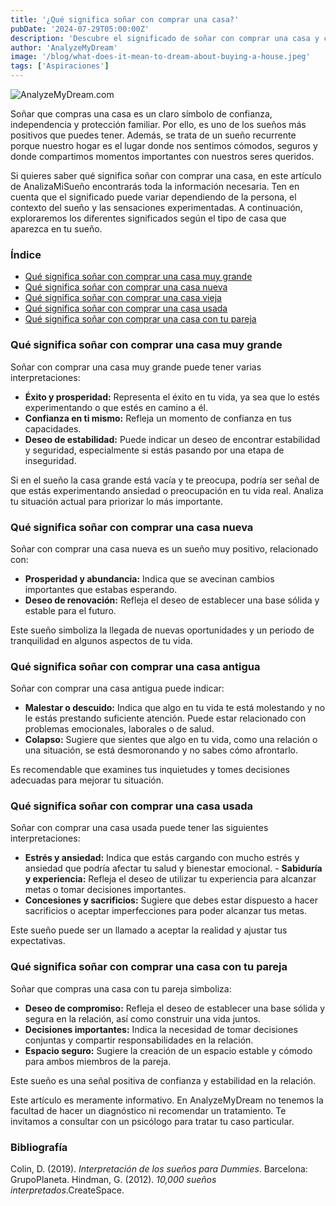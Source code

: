 ```yaml
---
title: '¿Qué significa soñar con comprar una casa?'
pubDate: '2024-07-29T05:00:00Z'
description: 'Descubre el significado de soñar con comprar una casa y cómo este sueño puede reflejar aspectos de confianza, independencia y protección familiar, según el tipo de casa y el contexto del sueño.'
author: 'AnalyzeMyDream'
image: '/blog/what-does-it-mean-to-dream-about-buying-a-house.jpeg'
tags: ['Aspiraciones']
---
```


![AnalyzeMyDream.com](/blog/what-does-it-mean-to-dream-about-buying-a-house.jpeg)

Soñar que compras una casa es un claro símbolo de confianza, independencia y protección familiar. Por ello, es uno de los sueños más positivos que puedes tener. Además, se trata de un sueño recurrente porque nuestro hogar es el lugar donde nos sentimos cómodos, seguros y donde compartimos momentos importantes con nuestros seres queridos.

Si quieres saber qué significa soñar con comprar una casa, en este artículo de AnalizaMiSueño encontrarás toda la información necesaria. Ten en cuenta que el significado puede variar dependiendo de la persona, el contexto del sueño y las sensaciones experimentadas. A continuación, exploraremos los diferentes significados según el tipo de casa que aparezca en tu sueño.

### Índice

- [Qué significa soñar con comprar una casa muy grande](#que-significa-soñar-con-comprar-una-casa-muy-grande)
- [Qué significa soñar con comprar una casa nueva](#que-significa-soñar-con-comprar-una-casa-nueva)
- [Qué significa soñar con comprar una casa vieja](#que-significa-soñar-con-comprar-una-casa-vieja)
- [Qué significa soñar con comprar una casa usada](#que-significa-soñar-con-comprar-una-casa-usada)
- [Qué significa soñar con comprar una casa con tu pareja](#que-significa-soñar-con-comprar-una-casa-con-tu-pareja)

### Qué significa soñar con comprar una casa muy grande

Soñar con comprar una casa muy grande puede tener varias interpretaciones:

- **Éxito y prosperidad:** Representa el éxito en tu vida, ya sea que lo estés experimentando o que estés en camino a él.
- **Confianza en ti mismo:** Refleja un momento de confianza en tus capacidades.
- **Deseo de estabilidad:** Puede indicar un deseo de encontrar estabilidad y seguridad, especialmente si estás pasando por una etapa de inseguridad.

Si en el sueño la casa grande está vacía y te preocupa, podría ser señal de que estás experimentando ansiedad o preocupación en tu vida real. Analiza tu situación actual para priorizar lo más importante.

### Qué significa soñar con comprar una casa nueva

Soñar con comprar una casa nueva es un sueño muy positivo, relacionado con:

- **Prosperidad y abundancia:** Indica que se avecinan cambios importantes que estabas esperando.
- **Deseo de renovación:** Refleja el deseo de establecer una base sólida y estable para el futuro.

Este sueño simboliza la llegada de nuevas oportunidades y un periodo de tranquilidad en algunos aspectos de tu vida.

### Qué significa soñar con comprar una casa antigua

Soñar con comprar una casa antigua puede indicar:

- **Malestar o descuido:** Indica que algo en tu vida te está molestando y no le estás prestando suficiente atención. Puede estar relacionado con problemas emocionales, laborales o de salud.
- **Colapso:** Sugiere que sientes que algo en tu vida, como una relación o una situación, se está desmoronando y no sabes cómo afrontarlo.

Es recomendable que examines tus inquietudes y tomes decisiones adecuadas para mejorar tu situación.

### Qué significa soñar con comprar una casa usada

Soñar con comprar una casa usada puede tener las siguientes interpretaciones:

- **Estrés y ansiedad:** Indica que estás cargando con mucho estrés y ansiedad que podría afectar tu salud y bienestar emocional. - **Sabiduría y experiencia:** Refleja el deseo de utilizar tu experiencia para alcanzar metas o tomar decisiones importantes.
- **Concesiones y sacrificios:** Sugiere que debes estar dispuesto a hacer sacrificios o aceptar imperfecciones para poder alcanzar tus metas.

Este sueño puede ser un llamado a aceptar la realidad y ajustar tus expectativas.

### Qué significa soñar con comprar una casa con tu pareja

Soñar que compras una casa con tu pareja simboliza:

- **Deseo de compromiso:** Refleja el deseo de establecer una base sólida y segura en la relación, así como construir una vida juntos.
- **Decisiones importantes:** Indica la necesidad de tomar decisiones conjuntas y compartir responsabilidades en la relación.
- **Espacio seguro:** Sugiere la creación de un espacio estable y cómodo para ambos miembros de la pareja.

Este sueño es una señal positiva de confianza y estabilidad en la relación.

Este artículo es meramente informativo. En AnalyzeMyDream no tenemos la facultad de hacer un diagnóstico ni recomendar un tratamiento. Te invitamos a consultar con un psicólogo para tratar tu caso particular.

### Bibliografía

Colin, D. (2019). *Interpretación de los sueños para Dummies*. Barcelona: GrupoPlaneta. 
Hindman, G. (2012). *10,000 sueños interpretados*.CreateSpace.